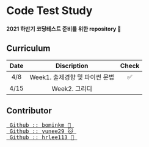# Code Test Study  
#### 2021 하반기 코딩테스트 준비를 위한 repository &#128194; 
  
## Curriculum 
Date | Discription | Check
:-: | :-: | :-:
4/8 | Week1. 출제경향 및 파이썬 문법 | ✅  
4/15 | Week2. 그리디 | 
  
## Contributor  
<pre>
<a href="https://github.com/bominkm"> Github :: bominkm &#128059; </a>  
<a href="https://github.com/yunee29"> Github :: yunee29 &#128049; </a>  
<a href="https://github.com/hrlee113"> Github :: hrlee113 &#128036; </a>
</pre>
